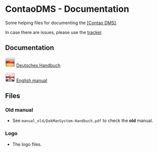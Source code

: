 # ContaoDMS - Documentation

Some helping files for documenting the [[Contao DMS]](https://github.com/ContaoDMS/dms).

In case there are issues, please use the [tracker](https://github.com/ContaoDMS/documentation/issues).


## Documentation
<!---
[Read the manual](https://cliffparnitzky.gitbooks.io/contaodms)
-->
![DE](de/de.png) [Deutsches Handbuch](de/README.md)
<!---
https://cliffparnitzky.gitbooks.io/contaodms/content/en/index.html
and here
-->
![EN](en/en.png) [English manual](https://cliffparnitzky.gitbooks.io/contaodms/content/en/index.html)


## Files

### Old manual

- See `manual_old/DokManSystem-Handbuch.pdf` to check the **old** manual.

### Logo

- The logo files.
